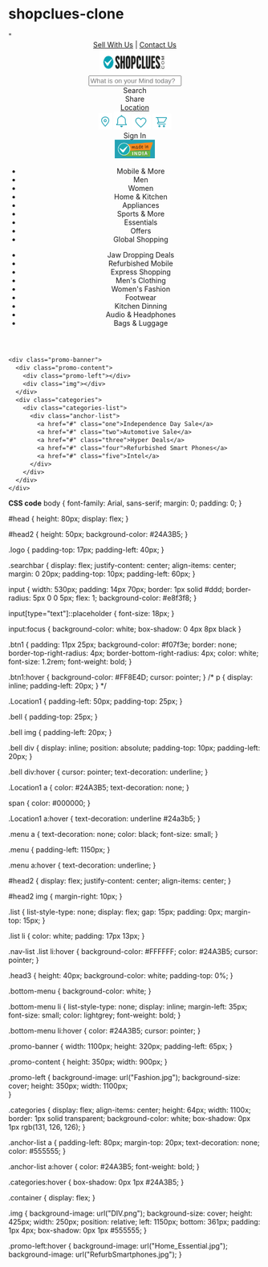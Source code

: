 # shopclues-clone
<!DOCTYPE html>
<html lang="en">
  <head>
    <meta charset="UTF-8" />
    <meta name="viewport" content="width=device-width, initial-scale=1.0" />
    <title>Shopclues</title>
    <link
      rel="stylesheet"
      href="https://cdnjs.cloudflare.com/ajax/libs/font-awesome/6.4.0/css/all.min.css"
      integrity="sha512-iecdLmaskl7CVkqkXNQ/ZH/XLlvWZOJyj7Yy7tcenmpD1ypASozpmT/E0iPtmFIB46ZmdtAc9eNBvH0H/ZpiBw=="
      crossorigin="anonymous"
      referrerpolicy="no-referrer"
    />
    "
    <link rel="stylesheet" href="website1.css" />
  </head>
  <body>
    <header>
      <div class="menu">
        <a href="#" class="menu-item">Sell With Us</a>
        <span class="separator">|</span>
        <a href="#" class="menu-item">Contact Us</a>
      </div>
      <div id="head">
        <div class="logo">
          <a href="#"
            ><img src="Shopclues_logo.png" width="140" height="50" alt="Logo"
          /></a>
        </div>
        <div class="searchbar">
          <input type="text" placeholder="What is on your Mind today?" />
          <div class="btn1">Search</div>
        </div>
        <div class="Location1">
          <span>Share</span><a style="display: block" href="#">Location</a>
        </div>
        <div class="bell">
          <a href="#"><img src="Location_icon.png" alt="Location" /></a>
          <a href="#"><img src="Bell_Icon.png" alt="Bell" /></a>
          <a href="#"><img src="Favourties_icon.png" alt="Favourties" /></a>
          <a href="#"><img src="Cart_icon.png" alt="cart" /></a>
          <div>Sign In</div>
        </div>
      </div>
      <div id="head2">
        <img src="Blue_Icon.png" alt="Made in India" />
        <div class="nav-list">
          <ul class="list">
            <li>Mobile & More</li>
            <li>Men</li>
            <li>Women</li>
            <li>Home & Kitchen</li>
            <li>Appliances</li>
            <li>Sports & More</li>
            <li>Essentials</li>
            <li>Offers</li>
            <li>Global Shopping</li>
          </ul>
        </div>
      </div>
      <div class="bottom-menu">
        <ul>
          <li claas="one">Jaw Dropping Deals</li>
          <li>Refurbished Mobile</li>
          <li>Express Shopping</li>
          <li>Men's Clothing</li>
          <li>Women's Fashion</li>
          <li>Footwear</li>
          <li>Kitchen Dinning</li>
          <li>Audio & Headphones</li>
          <li>Bags & Luggage</li>
        </ul>
      </div>
    </header>

    <div class="promo-banner">
      <div class="promo-content">
        <div class="promo-left"></div>
        <div class="img"></div>
      </div>
      <div class="categories">
        <div class="categories-list">
          <div class="anchor-list">
            <a href="#" class="one">Independence Day Sale</a>
            <a href="#" class="two">Automotive Sale</a>
            <a href="#" class="three">Hyper Deals</a>
            <a href="#" class="four">Refurbished Smart Phones</a>
            <a href="#" class="five">Intel</a>
          </div>
        </div>
      </div>
    </div>
  </body>
</html>

**CSS code**
body {
    font-family: Arial, sans-serif;
    margin: 0;
    padding: 0;
}

#head {
    height: 80px;
    display: flex;
    }

#head2 {
    height: 50px;
    background-color: #24A3B5;
}

.logo {
    padding-top: 17px;
    padding-left: 40px;
}

.searchbar {
    display: flex;
    justify-content: center;
    align-items: center;
    margin: 0 20px;
    padding-top: 10px;
    padding-left: 60px;
}

input {
    width: 530px;
    padding: 14px 70px;
    border: 1px solid #ddd;
    border-radius: 5px 0 0 5px;
    flex: 1;
    background-color: #e8f3f8;
}

input[type="text"]::placeholder {
    font-size: 18px;
}

input:focus {
    background-color: white;
    box-shadow: 0 4px 8px black
}

.btn1 {
    padding: 11px 25px;
    background-color: #f07f3e;
    border: none;
    border-top-right-radius: 4px;
    border-bottom-right-radius: 4px;
    color: white;
    font-size: 1.2rem;
    font-weight: bold;
}

.btn1:hover {
    background-color: #FF8E4D;
    cursor: pointer;
}
/* 
p {
    display: inline;
    padding-left: 20px;
} */

.Location1 {
    padding-left: 50px;
    padding-top: 25px;
}

.bell {
    padding-top: 25px;
}

.bell img {
    padding-left: 20px;
}

.bell div {
    display: inline;
    position: absolute;
    padding-top: 10px;
    padding-left: 20px;
}

.bell div:hover {
    cursor: pointer;
    text-decoration: underline;
}

.Location1 a {
    color: #24A3B5;
    text-decoration: none;
}

span {
    color: #000000;
}

.Location1 a:hover {
    text-decoration: underline #24a3b5;
}

.menu a {
    text-decoration: none;
    color: black;
    font-size: small;
}

.menu {
    padding-left: 1150px;
}

.menu a:hover {
    text-decoration: underline;
}

#head2 {
    display: flex;
    justify-content: center;
    align-items: center;
}

#head2 img {
    margin-right: 10px;
}

.list {
    list-style-type: none;
    display: flex;
    gap: 15px;
    padding: 0px;
    margin-top: 15px;
}

.list li {
    color: white;
    padding: 17px 13px;
}

.nav-list .list li:hover {
    background-color: #FFFFFF;
    color: #24A3B5;
    cursor: pointer;
}

.head3 {
    height: 40px;
    background-color: white;
    padding-top: 0%;
}

.bottom-menu {
    background-color: white;
}

.bottom-menu li {
    list-style-type: none;
    display: inline;
    margin-left: 35px;
    font-size: small;
    color: lightgrey;
    font-weight: bold;
}

.bottom-menu li:hover {
    color: #24A3B5;
    cursor: pointer;
}

.promo-banner {
    width: 1100px;
    height: 320px;
    padding-left: 65px;
}

.promo-content {
    height: 350px;
    width: 900px;
}

.promo-left {
    background-image: url("Fashion.jpg");
    background-size: cover;
    height: 350px;
    width: 1100px;  
}

.categories {
    display: flex;
    align-items: center;
    height: 64px;
    width: 1100x;
    border: 1px solid transparent;
    background-color: white;
    box-shadow: 0px 1px rgb(131, 126, 126);
}

.anchor-list a {
    padding-left: 80px;
    margin-top: 20px;
    text-decoration: none;
    color: #555555;
}

.anchor-list a:hover {
    color: #24A3B5;
    font-weight: bold;
}

.categories:hover {
    box-shadow: 0px 1px #24A3B5;
}

.container {
    display: flex;
}

.img {
    background-image: url("DIV.png");
    background-size: cover;
    height: 425px;
    width: 250px;
    position: relative;
    left: 1150px;
    bottom: 361px;
    padding: 1px 4px;
    box-shadow: 0px 1px #555555;
}

.promo-left:hover {
    background-image: url("Home_Essential.jpg");
    background-image: url("RefurbSmartphones.jpg");
}
